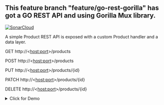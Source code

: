 ## This feature branch "feature/go-rest-gorilla" has got a GO REST API and using Gorilla Mux library.

[![SonarCloud](https://sonarcloud.io/images/project_badges/sonarcloud-black.svg)](https://sonarcloud.io/dashboard?id=gosec_go-rest-api)

A simple Product REST API is exposed with a custom Product handler and a data layer. 

GET http://<<host:port>>/products

POST http://<<host:port>>/products

PUT http://<<host:port>>/products/{id}

PATCH http://<<host:port>>/products/{id}

DELETE http://<<host:port>>/products/{id}

<details><summary>Click for Demo </summary>

![gorestgorilla](static/readmeimages/gorestgorilla.gif)

</details>